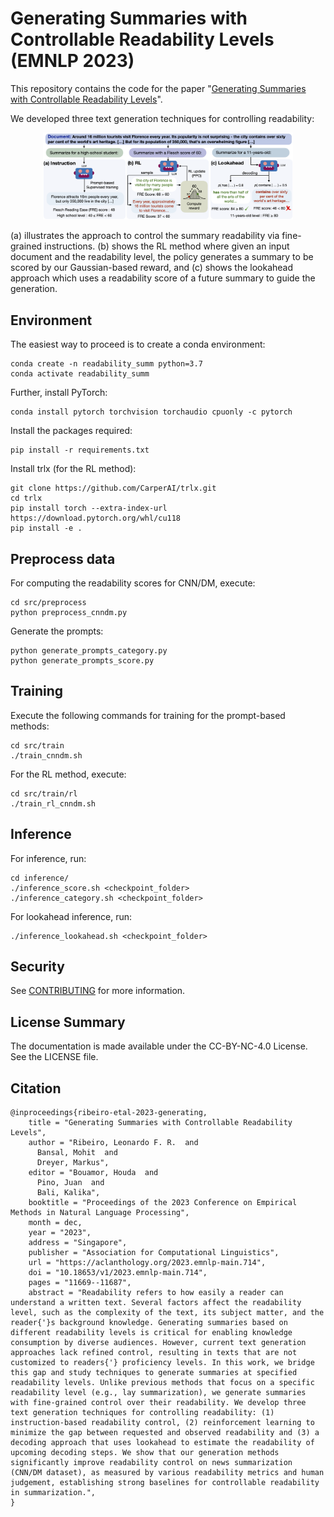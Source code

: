# Generating Summaries with Controllable Readability Levels (EMNLP 2023)

This repository contains the code for the paper "[Generating Summaries with Controllable Readability Levels](https://arxiv.org/pdf/2310.10623)". 

We developed three text generation techniques for controlling readability:

<p align="center">
<img src="images/read-control.png" width="400">
</p>

(a) illustrates the approach to control the summary readability via fine-grained instructions. (b) shows the RL method where given an input document and the readability level, the policy generates a summary to be scored by our Gaussian-based reward, and (c) shows the lookahead approach which uses a readability score of a future summary to guide the generation.
 
## Environment

The easiest way to proceed is to create a conda environment:
```
conda create -n readability_summ python=3.7
conda activate readability_summ
```

Further, install PyTorch:

```
conda install pytorch torchvision torchaudio cpuonly -c pytorch
```

Install the packages required:
```
pip install -r requirements.txt
```

Install trlx (for the RL method):
```
git clone https://github.com/CarperAI/trlx.git
cd trlx
pip install torch --extra-index-url https://download.pytorch.org/whl/cu118
pip install -e .
```


## Preprocess data

For computing the readability scores for CNN/DM, execute:

```
cd src/preprocess
python preprocess_cnndm.py
```

Generate the prompts:
```
python generate_prompts_category.py
python generate_prompts_score.py
```


## Training

Execute the following commands for training for the prompt-based methods:
```
cd src/train
./train_cnndm.sh
```

For the RL method, execute:
```
cd src/train/rl
./train_rl_cnndm.sh
```

## Inference

For inference, run:
```
cd inference/
./inference_score.sh <checkpoint_folder>
./inference_category.sh <checkpoint_folder>
```

For lookahead inference, run:
```
./inference_lookahead.sh <checkpoint_folder>
```

## Security

See [CONTRIBUTING](CONTRIBUTING.md#security-issue-notifications) for more information.

## License Summary

The documentation is made available under the CC-BY-NC-4.0 License. See the LICENSE file.

## Citation

```
@inproceedings{ribeiro-etal-2023-generating,
    title = "Generating Summaries with Controllable Readability Levels",
    author = "Ribeiro, Leonardo F. R.  and
      Bansal, Mohit  and
      Dreyer, Markus",
    editor = "Bouamor, Houda  and
      Pino, Juan  and
      Bali, Kalika",
    booktitle = "Proceedings of the 2023 Conference on Empirical Methods in Natural Language Processing",
    month = dec,
    year = "2023",
    address = "Singapore",
    publisher = "Association for Computational Linguistics",
    url = "https://aclanthology.org/2023.emnlp-main.714",
    doi = "10.18653/v1/2023.emnlp-main.714",
    pages = "11669--11687",
    abstract = "Readability refers to how easily a reader can understand a written text. Several factors affect the readability level, such as the complexity of the text, its subject matter, and the reader{'}s background knowledge. Generating summaries based on different readability levels is critical for enabling knowledge consumption by diverse audiences. However, current text generation approaches lack refined control, resulting in texts that are not customized to readers{'} proficiency levels. In this work, we bridge this gap and study techniques to generate summaries at specified readability levels. Unlike previous methods that focus on a specific readability level (e.g., lay summarization), we generate summaries with fine-grained control over their readability. We develop three text generation techniques for controlling readability: (1) instruction-based readability control, (2) reinforcement learning to minimize the gap between requested and observed readability and (3) a decoding approach that uses lookahead to estimate the readability of upcoming decoding steps. We show that our generation methods significantly improve readability control on news summarization (CNN/DM dataset), as measured by various readability metrics and human judgement, establishing strong baselines for controllable readability in summarization.",
}

```
